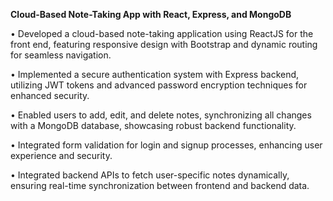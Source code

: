 **Cloud-Based Note-Taking App with React, Express, and MongoDB**


• Developed a cloud-based note-taking application using ReactJS for the front end, featuring responsive design with Bootstrap and dynamic routing for seamless navigation.

• Implemented a secure authentication system with Express backend, utilizing JWT tokens and advanced password encryption techniques for enhanced security.

• Enabled users to add, edit, and delete notes, synchronizing all changes with a MongoDB database, showcasing robust backend functionality.

• Integrated form validation for login and signup processes, enhancing user experience and security.

• Integrated backend APIs to fetch user-specific notes dynamically, ensuring real-time synchronization between frontend and backend data.
